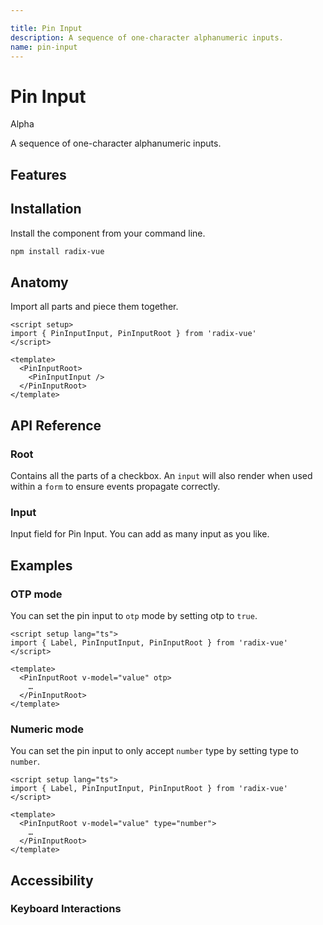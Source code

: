 ```yaml
---

title: Pin Input
description: A sequence of one-character alphanumeric inputs.
name: pin-input
---
```

 
# Pin Input

<Badge>Alpha</Badge>

<Description>
A sequence of one-character alphanumeric inputs.
</Description>


<ComponentPreview name="PinInput" />


## Features

<Highlights
  :features="[
    'Full keyboard navigation.',
    'Can be controlled or uncontrolled.',
    'Supports pasting from clipboard',
    'Emit event when inputs were filled.'
  ]"
/>

## Installation

Install the component from your command line.

```bash
npm install radix-vue
```

## Anatomy

Import all parts and piece them together.

```vue
<script setup>
import { PinInputInput, PinInputRoot } from 'radix-vue'
</script>

<template>
  <PinInputRoot>
    <PinInputInput />
  </PinInputRoot>
</template>
```

## API Reference

### Root

Contains all the parts of a checkbox. An `input` will also render when used within a `form` to ensure events propagate correctly.

<PropsTable
  :data="[
    {
      name: 'as',
      type: 'string | Component',
      default: 'div',
      description: 'The element or component this component should render as. Can be overwrite by <Code>asChild</Code>'
    },
    {
      name: 'asChild',
      required: false,
      type: 'boolean',
      default: 'false',
      description: 'Change the default rendered element for the one passed as a child, merging their props and behavior.<br><br>Read our <a href=&quot;/guides/composition&quot;>Composition</a> guide for more details.',
    },
    {
      name: 'defaultValue',
      type: 'string[]',
      description:
        'The default value of the pin inputs when it is initially rendered. Use when you do not need to control its checked state.',
    },
    {
      name: 'modelValue',
      type: 'string[]',
      description: '<span> The controlled checked state of the pin input. Can be binded with <Code>v-model</Code>.</span>',
    },
    {
      name: 'placeholder',
      type: 'string',
      description: 'The placeholder character to use for empty pin-inputs.',
    },
    {
      name: 'mask',
      type: 'boolean',
      default: 'false',
      description: '<span> When <Code>true</Code>, pin inputs will be treated as password.</span>',
    },
    {
      name: 'otp',
      type: 'boolean',
      default: 'false',
      description: '<span> When <Code>true</Code>, mobile devices will autodetect the OTP from messages or clipboard, and enable the autocomplete field.</span>',
    },
    {
      name: 'type',
      type: 'text | number',
      default: 'text',
      description: 'Input type for the inputs.',
    },
    {
      name: 'disabled',
      type: 'boolean',
      description: '<span> When <Code>true</Code>, prevents the user from interacting with the pin input </span>',
    },
    {
      name: 'required',
      type: 'boolean',
      description: '<span> When <Code>true</Code>, indicates that the user must check the pin input before the owning form can be submitted.</span>',
    },
    {
      name: 'name',
      type: 'string',
      description:
        'The name of the pin input Submitted with its owning form as part of a name/value pair.',
    }, 
  ]"
/>

<EmitsTable 
  :data="[
    {
      name: '@update:modelValue',
      type: '(value: string[]) => void',
      description: 'Event handler called when the value state of the pin input changes.'
    },
    {
      name: '@complete',
      type: '(value: string[]) => void',
      description: 'Event handler called the inputs were filled.'
    }
  ]" 
/>


<DataAttributesTable
  :data="[
    {
      attribute: '[data-complete]',
      values: 'Present when completed',
    },
    {
      attribute: '[data-disabled]',
      values: 'Present when disabled',
    },
  ]"
/>

### Input

Input field for Pin Input. You can add as many input as you like.

<PropsTable
  :data="[
    {
      name: 'as',
      type: 'string | Component',
      default: 'span',
      description: 'The element or component this component should render as. Can be overwrite by <Code>asChild</Code>'
    },
    {
      name: 'asChild',
      required: false,
      type: 'boolean',
      default: 'false',
      description: 'Change the default rendered element for the one passed as a child, merging their props and behavior.<br><br>Read our <a href=&quot;/guides/composition&quot;>Composition</a> guide for more details.',
    },
    {
      name: 'index',
      type: 'number',
      description: 'Position of the value this input bind to.',
    },
    {
      name: 'disabled',
      type: 'boolean',
      description: '<span> When <Code>true</Code>, prevents the user from interacting with the pin input </span>'
    },
  ]"
/>

<DataAttributesTable
  :data="[
    {
      attribute: '[data-complete]',
      values: 'Present when completed',
    },
    {
      attribute: '[data-disabled]',
      values: 'Present when disabled',
    },
  ]"
/>


## Examples

### OTP mode

You can set the pin input to `otp` mode by setting otp to `true`.

```vue{6}
<script setup lang="ts"> 
import { Label, PinInputInput, PinInputRoot } from 'radix-vue' 
</script>

<template>
  <PinInputRoot v-model="value" otp>
    …
  </PinInputRoot>
</template>
```

### Numeric mode

You can set the pin input to only accept `number` type by setting type to `number`.

```vue{6}
<script setup lang="ts"> 
import { Label, PinInputInput, PinInputRoot } from 'radix-vue' 
</script>

<template>
  <PinInputRoot v-model="value" type="number">
    …
  </PinInputRoot>
</template>
```



## Accessibility
 

### Keyboard Interactions

<KeyboardTable
  :data="[
    {
      keys: ['ArrowLeft'],
      description: 'Focus on previous input.',
    },
    {
      keys: ['ArrowRight'],
      description: 'Focus on next input.',
    },
    {
      keys: ['Home'],
      description: 'Focus on the first input.',
    },
    {
      keys: ['End'],
      description: 'Focus on the last input.',
    },
    {
      keys: ['Backspace'],
      description: 'Deletes the value of the current input. If the input is empty, moves to the previous input and deletes that value as well.',
    },
    {
      keys: ['Delete'],
      description: 'Deletes the value of the current input.',
    },
    {
      keys: ['Ctrl + V'],
      description: `	
Pastes the contents of the clipboard into the pin input. If the number of characters in the clipboard equals exceeds the number of inputs, the contents are pasted from the first input. Otherwise, the contents are pasted from the current input onwards.`,
    }
  ]"
/>
